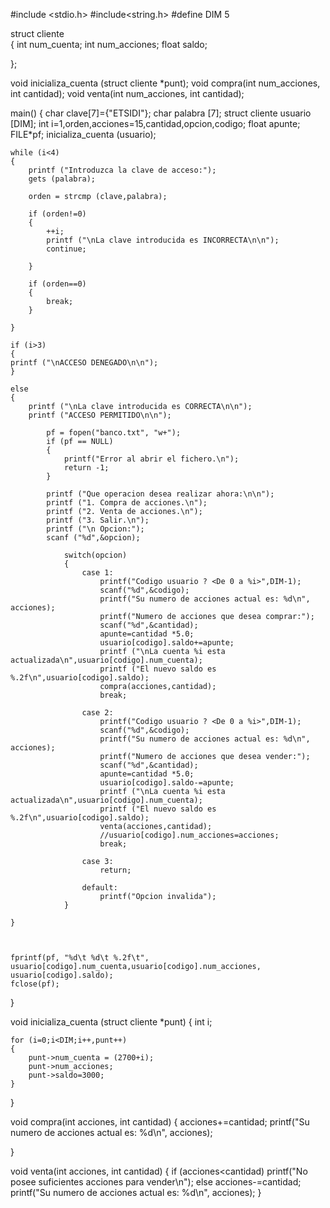 #include <stdio.h>
#include<string.h>
#define DIM 5


struct cliente  
{ 
	int num_cuenta; 
	int num_acciones; 
	float saldo;

};

void inicializa_cuenta (struct cliente *punt);
void compra(int num_acciones, int cantidad); 
void venta(int num_acciones, int cantidad);


main()
{
	char clave[7]={"ETSIDI"};
	char palabra [7];
	struct cliente usuario [DIM];
	int i=1,orden,acciones=15,cantidad,opcion,codigo;
	float apunte;
	FILE*pf;
	inicializa_cuenta (usuario);
	
	
	
	while (i<4)
	{
		printf ("Introduzca la clave de acceso:");
		gets (palabra);
		
		orden = strcmp (clave,palabra);
		
		if (orden!=0)
		{
			++i;
			printf ("\nLa clave introducida es INCORRECTA\n\n");
			continue;
			
		}
		
		if (orden==0)
		{
			break;
		}
		
	}

	if (i>3)
	{
	printf ("\nACCESO DENEGADO\n\n");		
	}
	
	else
	{
		printf ("\nLa clave introducida es CORRECTA\n\n");
		printf ("ACCESO PERMITIDO\n\n");
		
			pf = fopen("banco.txt", "w+"); 
			if (pf == NULL) 
			{ 	
				printf("Error al abrir el fichero.\n"); 
				return -1;
			} 
		
			printf ("Que operacion desea realizar ahora:\n\n");
			printf ("1. Compra de acciones.\n");
		  	printf ("2. Venta de acciones.\n");
		  	printf ("3. Salir.\n");
		  	printf ("\n Opcion:");
		  	scanf ("%d",&opcion);
		  
			  	switch(opcion)
			  	{
			    	case 1:
			    		printf("Codigo usuario ? <De 0 a %i>",DIM-1);
			            scanf("%d",&codigo);
			            printf("Su numero de acciones actual es: %d\n", acciones);
			            printf("Numero de acciones que desea comprar:");
			            scanf("%d",&cantidad);
			           	apunte=cantidad *5.0;
			            usuario[codigo].saldo+=apunte;
			            printf ("\nLa cuenta %i esta actualizada\n",usuario[codigo].num_cuenta);
			            printf ("El nuevo saldo es %.2f\n",usuario[codigo].saldo);
			            compra(acciones,cantidad);
			            break;
			    
			    	case 2:
			    		printf("Codigo usuario ? <De 0 a %i>",DIM-1);
			            scanf("%d",&codigo);
			            printf("Su numero de acciones actual es: %d\n", acciones);
			            printf("Numero de acciones que desea vender:");
			            scanf("%d",&cantidad);
			           	apunte=cantidad *5.0;
			            usuario[codigo].saldo-=apunte;
			            printf ("\nLa cuenta %i esta actualizada\n",usuario[codigo].num_cuenta);
			            printf ("El nuevo saldo es %.2f\n",usuario[codigo].saldo);
			            venta(acciones,cantidad);
			            //usuario[codigo].num_acciones=acciones;   
			            break;
			            
			    	case 3:
			            return;
			            
			    	default:
			            printf("Opcion invalida");
		    	}
		     
	}
	
	 
	
	fprintf(pf, "%d\t %d\t %.2f\t", usuario[codigo].num_cuenta,usuario[codigo].num_acciones, usuario[codigo].saldo);
	fclose(pf); 
	
}

void inicializa_cuenta (struct cliente *punt) 
{ 
	int i;

	for (i=0;i<DIM;i++,punt++)
	{
		punt->num_cuenta = (2700+i);
		punt->num_acciones;
		punt->saldo=3000;
	}
}

void compra(int acciones, int cantidad) 
{ 
	acciones+=cantidad; 
	printf("Su numero de acciones actual es: %d\n", acciones);
	
}

void venta(int acciones, int cantidad) 
{ 
	if (acciones<cantidad) 
		printf("No posee suficientes acciones para vender\n"); 
	else 
		acciones-=cantidad; 
		printf("Su numero de acciones actual es: %d\n", acciones); 
}
